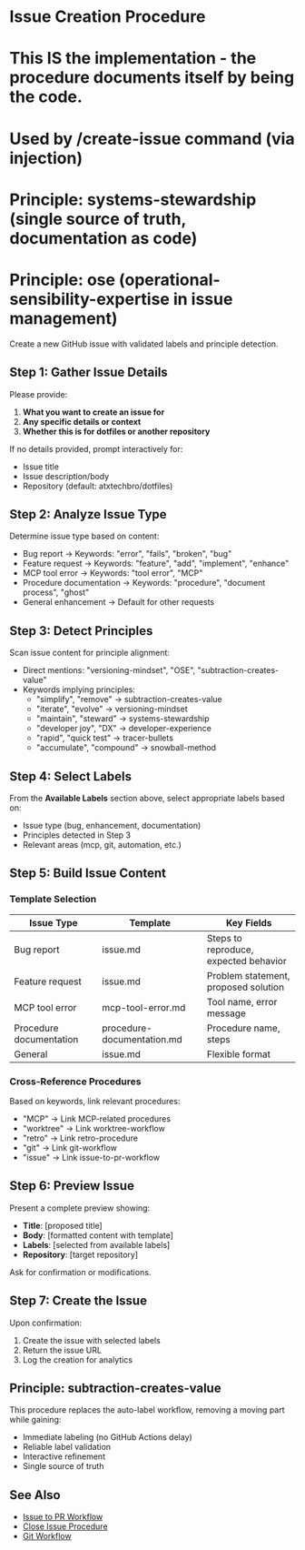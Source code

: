 # Issue Creation Procedure
# 
# This IS the implementation - the procedure documents itself by being the code.
# Used by /create-issue command (via injection)
#
# Principle: systems-stewardship (single source of truth, documentation as code)
# Principle: ose (operational-sensibility-expertise in issue management)

Create a new GitHub issue with validated labels and principle detection.

## Step 1: Gather Issue Details

Please provide:
1. **What you want to create an issue for**
2. **Any specific details or context**
3. **Whether this is for dotfiles or another repository**

If no details provided, prompt interactively for:
- Issue title
- Issue description/body
- Repository (default: atxtechbro/dotfiles)

## Step 2: Analyze Issue Type

Determine issue type based on content:
- Bug report → Keywords: "error", "fails", "broken", "bug"
- Feature request → Keywords: "feature", "add", "implement", "enhance"
- MCP tool error → Keywords: "tool error", "MCP"
- Procedure documentation → Keywords: "procedure", "document process", "ghost"
- General enhancement → Default for other requests

## Step 3: Detect Principles

Scan issue content for principle alignment:
- Direct mentions: "versioning-mindset", "OSE", "subtraction-creates-value"
- Keywords implying principles:
  - "simplify", "remove" → subtraction-creates-value
  - "iterate", "evolve" → versioning-mindset
  - "maintain", "steward" → systems-stewardship
  - "developer joy", "DX" → developer-experience
  - "rapid", "quick test" → tracer-bullets
  - "accumulate", "compound" → snowball-method

## Step 4: Select Labels

From the **Available Labels** section above, select appropriate labels based on:
- Issue type (bug, enhancement, documentation)
- Principles detected in Step 3
- Relevant areas (mcp, git, automation, etc.)

## Step 5: Build Issue Content

### Template Selection

| Issue Type | Template | Key Fields |
|------------|----------|------------|
| Bug report | issue.md | Steps to reproduce, expected behavior |
| Feature request | issue.md | Problem statement, proposed solution |
| MCP tool error | mcp-tool-error.md | Tool name, error message |
| Procedure documentation | procedure-documentation.md | Procedure name, steps |
| General | issue.md | Flexible format |

### Cross-Reference Procedures

Based on keywords, link relevant procedures:
- "MCP" → Link MCP-related procedures
- "worktree" → Link worktree-workflow
- "retro" → Link retro-procedure
- "git" → Link git-workflow
- "issue" → Link issue-to-pr-workflow

## Step 6: Preview Issue

Present a complete preview showing:
- **Title**: [proposed title]
- **Body**: [formatted content with template]
- **Labels**: [selected from available labels]
- **Repository**: [target repository]

Ask for confirmation or modifications.

## Step 7: Create the Issue

Upon confirmation:
1. Create the issue with selected labels
2. Return the issue URL
3. Log the creation for analytics

## Principle: subtraction-creates-value

This procedure replaces the auto-label workflow, removing a moving part while gaining:
- Immediate labeling (no GitHub Actions delay)
- Reliable label validation
- Interactive refinement
- Single source of truth

## See Also

- [Issue to PR Workflow](issue-to-pr-workflow.md)
- [Close Issue Procedure](close-issue-procedure.md)
- [Git Workflow](git-workflow.md)